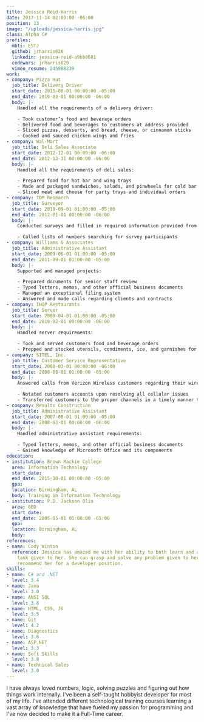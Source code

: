 ```yaml
---
title: Jessica Reid-Harris
date: 2017-11-14 02:03:00 -06:00
position: 13
image: "/uploads/jessica-harris.jpg"
class: Alpha C#
profiles:
  mbti: ESTJ
  github: jrharris620
  linkedin: jessica-reid-a9bb0681
  codewars: jrharris620
  vimeo_resume: 245988239
work:
- company: Pizza​ ​Hut
  job_title: Delivery​ ​Driver
  start_date: 2015-08-01 00:00:00 -05:00
  end_date: 2016-03-01 00:00:00 -06:00
  body: |-
    Handled all the requirements of a delivery driver:

    - Took customer’s food and beverage orders
    - Delivered food and beverages to customers at address provided
    - Sliced pizzas, desserts, and bread, cheese, or cinnamon sticks
    - Cooked and sauced chicken wings and fries
- company: Wal-Mart
  job_title: Deli​ ​Sales​ ​Associate
  start_date: 2012-12-01 00:00:00 -06:00
  end_date: 2012-12-31 00:00:00 -06:00
  body: |-
    Handled all the requirements of deli sales:

    - Prepared food for hot bar and wing trays
    - Made and packaged sandwiches, salads, and pinwheels for cold bar and sandwich trays
    - Sliced meat and cheese for party trays and individual orders
- company: TDM​ ​Research​
  job_title: Surveyor
  start_date: 2010-09-01 01:00:00 -05:00
  end_date: 2012-01-01 00:00:00 -06:00
  body: |-
    Conducted surveys and filled in required information provided from various participants:

    - Called lists of numbers searching for survey participants
- company: Williams​ ​&​ ​Associates​
  job_title: Administrative Assistant
  start_date: 2009-06-01 01:00:00 -05:00
  end_date: 2011-09-01 01:00:00 -05:00
  body: |-
    Supported and managed projects:

    - Prepared documents for senior staff review
    - Typed letters, memos, and other official business documents
    - Managed an exceptional filing system
    - Answered and made calls regarding clients and contracts
- company: IHOP​ ​Restaurants​
  job_title: Server
  start_date: 2009-04-01 01:00:00 -05:00
  end_date: 2010-02-01 00:00:00 -06:00
  body: |-
    Handled server requirements:

    - Took and served customers food and beverage orders
    - Prepped and stocked utensils, condiments, ice, and garnishes for next shift
- company: SITEL,​ ​Inc.​
  job_title: Customer Service Representative
  start_date: 2008-03-01 00:00:00 -06:00
  end_date: 2008-06-01 01:00:00 -05:00
  body: |-
    Answered calls from Verizon Wireless customers regarding their wireless devices:

    - Notated customers accounts upon resolving all cellular issues
    - Transferred customers to the proper channels in a timely manner to help resolve the cellular they are calling about
- company: Results​ ​Construction​
  job_title: Administrative Assistant
  start_date: 2007-08-01 01:00:00 -05:00
  end_date: 2008-03-01 00:00:00 -06:00
  body: |-
    Handled administrative assistant requirements:

    - Typed letters, memos, and other official business documents
    - Gained knowledge of Microsoft Office and its components
education:
- institution: Brown Mackie College
  area: Information Technology
  start_date: 
  end_date: 2015-10-01 00:00:00 -05:00
  gpa: 
  location: Birmingham, AL
  body: Training in Information Technology
- institution: P.D.​ ​Jackson​ ​Olin​
  area: GED
  start_date: 
  end_date: 2005-05-01 01:00:00 -05:00
  gpa: 
  location: Birmingham, AL
  body: 
references:
- name: Cody Winton
  reference: Jessica has amazed me with her ability to both learn and accomplish any
    task given to her. She can grasp and solve any problem given to her. I'd highly
    recommend her for a developer position.
skills:
- name: C# and .NET
  level: 3.4
- name: Java
  level: 3.0
- name: ANSI SQL
  level: 3.8
- name: HTML, CSS, JS
  level: 3.5
- name: Git
  level: 4.2
- name: Diagnostics
  level: 3.6
- name: ASP.NET
  level: 3.3
- name: Soft Skills
  level: 3.8
- name: Technical Sales
  level: 3.0
---
```


I have always loved numbers, logic, solving puzzles and figuring out how things work internally. I've been a self-taught hobbyist developer for most of my life. I've attended different technological training courses learning a vast array of knowledge that have fueled my passion for programming and I've now decided to make it a Full-Time career.

